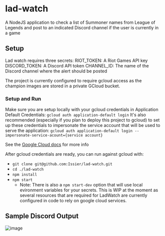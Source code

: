 # lad-watch
A NodeJS application to check a list of Summoner names from League of Legends and post to an indicated Discord channel if the user is currently in a game

## Setup
Lad watch requires three secrets:
RIOT_TOKEN: A Riot Games API key
DISCORD_TOKEN: A Discord API token
CHANNEL_ID: The name of the Discord channel where the alert should be posted

The project is currently configured to require gcloud access as the champion images are stored in a private GCloud bucket.

### Setup and Run
Make sure you are setup locally with your gcloud credentials in Application Default Credentials:
`gcloud auth application-default login`
It's also recommended (especially if you plan to deploy this project to gcloud) to set up these credentials to impersonate the service account that will be used to serve the application:
`gcloud auth application-default login --impersonate-service-acount={service account}`

See the [Google Cloud docs](https://cloud.google.com/docs/authentication/provide-credentials-adc) for more info

After gcloud credentials are ready, you can run against gcloud with: 
- `git clone git@github.com:Issier/lad-watch.git`
- `cd ./lad-watch`
- `npm install`
- `npm start`
    - Note: There is also a `npm start-dev` option that will use local evironment variables for your secrets. This is WIP at the moment as several resources that are required for LadWatch are currently configured in code to rely on google cloud services. 

## Sample Discord Output
![image](https://github.com/Issier/lad-watch/assets/23412323/19eb00a7-9e02-4479-b4a2-6d913e274a73)

